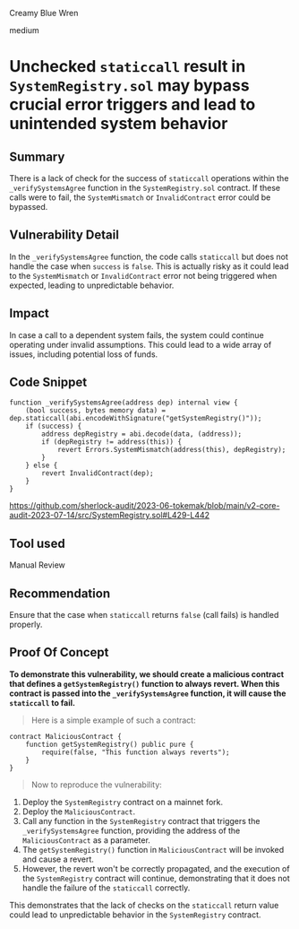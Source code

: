 Creamy Blue Wren

medium

# Unchecked `staticcall` result in `SystemRegistry.sol` may bypass crucial error triggers and lead to unintended system behavior
## Summary

There is a lack of check for the success of `staticcall` operations within the `_verifySystemsAgree` function in the `SystemRegistry.sol` contract. If these calls were to fail, the `SystemMismatch` or `InvalidContract` error could be bypassed.

## Vulnerability Detail

In the `_verifySystemsAgree` function, the code calls `staticcall` but does not handle the case when `success` is `false`. This is actually risky as it could lead to the `SystemMismatch` or `InvalidContract` error not being triggered when expected, leading to unpredictable behavior.

## Impact

In case a call to a dependent system fails, the system could continue operating under invalid assumptions. This could lead to a wide array of issues, including potential loss of funds.

## Code Snippet

```solidity
function _verifySystemsAgree(address dep) internal view {
    (bool success, bytes memory data) = dep.staticcall(abi.encodeWithSignature("getSystemRegistry()"));
    if (success) {
        address depRegistry = abi.decode(data, (address));
        if (depRegistry != address(this)) {
            revert Errors.SystemMismatch(address(this), depRegistry);
        }
    } else {
        revert InvalidContract(dep);
    }
}
```

https://github.com/sherlock-audit/2023-06-tokemak/blob/main/v2-core-audit-2023-07-14/src/SystemRegistry.sol#L429-L442

## Tool used

Manual Review

## Recommendation

Ensure that the case when `staticcall` returns `false` (call fails) is handled properly. 

## Proof Of Concept

**To demonstrate this vulnerability, we should create a malicious contract that defines a `getSystemRegistry()` function to always revert. When this contract is passed into the `_verifySystemsAgree` function, it will cause the `staticcall` to fail.** 

> Here is a simple example of such a contract:

```solidity
contract MaliciousContract {
    function getSystemRegistry() public pure {
        require(false, "This function always reverts");
    }
}
```

> Now to reproduce the vulnerability:

1. Deploy the `SystemRegistry` contract on a mainnet fork.
2. Deploy the `MaliciousContract`.
3. Call any function in the `SystemRegistry` contract that triggers the `_verifySystemsAgree` function, providing the address of the `MaliciousContract` as a parameter.
4. The `getSystemRegistry()` function in `MaliciousContract` will be invoked and cause a revert.
5. However, the revert won't be correctly propagated, and the execution of the `SystemRegistry` contract will continue, demonstrating that it does not handle the failure of the `staticcall` correctly.

This demonstrates that the lack of checks on the `staticcall` return value could lead to unpredictable behavior in the `SystemRegistry` contract.
